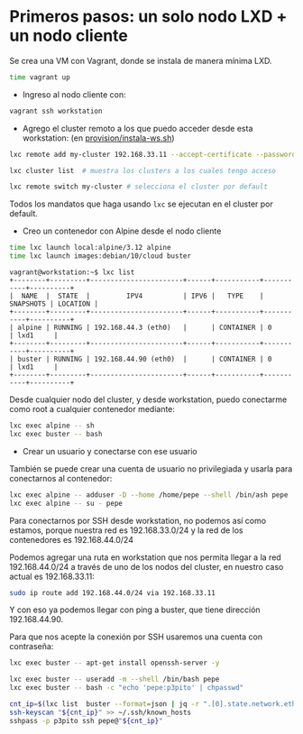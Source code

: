# Primeros pasos: un solo nodo LXD + un nodo cliente

Se crea una VM con Vagrant, donde se instala de manera mínima LXD.

```bash
time vagrant up
```

* Ingreso al nodo cliente con:

```bash
vagrant ssh workstation
```


* Agrego el cluster remoto a los que puedo acceder desde esta workstation: (en [provision/instala-ws.sh](provision/instala-ws.sh))

```bash
lxc remote add my-cluster 192.168.33.11 --accept-certificate --password p3ric0

lxc cluster list  # muestra los clusters a los cuales tengo acceso

lxc remote switch my-cluster # selecciona el cluster por default

```

Todos los mandatos que haga usando `lxc` se ejecutan en el cluster por default.


* Creo un contenedor con Alpine desde el nodo cliente

```bash
time lxc launch local:alpine/3.12 alpine
time lxc launch images:debian/10/cloud buster

```


```text
vagrant@workstation:~$ lxc list
+--------+---------+-----------------------+------+-----------+-----------+----------+
|  NAME  |  STATE  |         IPV4          | IPV6 |   TYPE    | SNAPSHOTS | LOCATION |
+--------+---------+-----------------------+------+-----------+-----------+----------+
| alpine | RUNNING | 192.168.44.3 (eth0)   |      | CONTAINER | 0         | lxd1     |
+--------+---------+-----------------------+------+-----------+-----------+----------+
| buster | RUNNING | 192.168.44.90 (eth0)  |      | CONTAINER | 0         | lxd1     |
+--------+---------+-----------------------+------+-----------+-----------+----------+

```


Desde cualquier nodo del cluster, y desde workstation, puedo conectarme como root a cualquier contenedor mediante:

```bash
lxc exec alpine -- sh
lxc exec buster -- bash
```

* Crear un usuario y conectarse con ese usuario

También se puede crear una cuenta de usuario no privilegiada y usarla para conectarnos al contenedor:

```bash
lxc exec alpine -- adduser -D --home /home/pepe --shell /bin/ash pepe
lxc exec alpine -- su - pepe
```

Para conectarnos por SSH desde workstation, no podemos así como estamos, porque nuestra red es 192.168.33.0/24
y la red de los contenedores es 192.168.44.0/24

Podemos agregar una ruta en workstation que nos permita llegar a la red 192.168.44.0/24 a 
través de uno de los nodos del cluster, en nuestro caso actual es 192.168.33.11:

```bash
sudo ip route add 192.168.44.0/24 via 192.168.33.11
```

Y con eso ya podemos llegar con ping a buster, que tiene dirección 192.168.44.90.

Para que nos acepte la conexión por SSH usaremos una cuenta con contraseña:

```bash
lxc exec buster -- apt-get install openssh-server -y

lxc exec buster -- useradd -m --shell /bin/bash pepe
lxc exec buster -- bash -c "echo 'pepe:p3pito' | chpasswd"

cnt_ip=$(lxc list  buster --format=json | jq -r ".[0].state.network.eth0.addresses[0].address")
ssh-keyscan "${cnt_ip}" >> ~/.ssh/known_hosts
sshpass -p p3pito ssh pepe@"${cnt_ip}"

```

